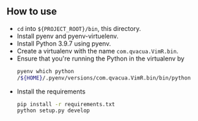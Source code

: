 ## How to use

* `cd` into `${PROJECT_ROOT}/bin`, this directory.
* Install pyenv and pyenv-virtuelenv.
* Install Python 3.9.7 using pyenv.
* Create a virtualenv with the name `com.qvacua.VimR.bin`.
* Ensure that you're running the Python in the virtualenv by
    ```bash
    pyenv which python
    /${HOME}/.pyenv/versions/com.qvacua.VimR.bin/bin/python
    ```
* Install the requirements
    ```bash
    pip install -r requirements.txt
    python setup.py develop
    ```
